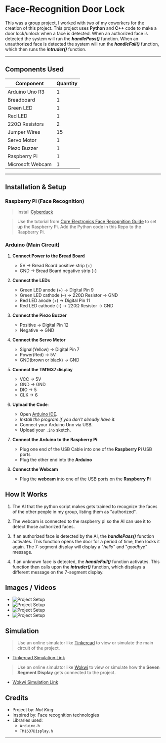 # Face-Recognition Door Lock

This was a group project, I worked with two of my coworkers for the creation of this project. This project uses **Python** and **C++** code to make a door lock/unlock when a face is detected. When an authorized face is detected the system will run the ***handlePass()*** function. When an unauthorized face is detected the system will run the ***handleFail()*** function, which then runs the ***intruder()*** function.

---

## Components Used

| Component               | Quantity |
|------------------------|----------|
| Arduino Uno R3         | 1        |
| Breadboard             | 1        |
| Green LED                | 1        |
| Red LED                | 1         |
| 220Ω Resistors          | 2        |
| Jumper Wires           | 15      |
| Servo Motor           | 1   |
| Piezo Buzzer         | 1   |
| Raspberry Pi             | 1  |
| Microsoft Webcam              | 1  |

---

## Installation & Setup

### Raspberry Pi (Face Recognition)

> Install [Cyberduck](https://cyberduck.io/)

> Use the tutorial from [Core Electronics Face Recognition Guide](https://core-electronics.com.au/guides/raspberry-pi/face-recognition-with-raspberry-pi-and-opencv/) to set up the Raspberry Pi. Add the Python code in this Repo to the Raspberry Pi.

### Arduino (Main Circuit)

1. **Connect Power to the Bread Board**
   - 5V → Bread Board positive strip (+)
   - GND → Bread Board negative strip (-)
   
2. **Connect the LEDs**  
   - Green LED anode (+) → Digital Pin 9  
   - Green LED cathode (–) → 220Ω Resistor → GND
   - Red LED anode (+) → Digital Pin 11 
   - Red LED cathode (–) → 220Ω Resistor → GND

3. **Connect the Piezo Buzzer**  
   - Positive → Digital Pin 12  
   - Negative → GND

4. **Connect the Servo Motor**  
   - Signal(Yellow) → Digital Pin 7  
   - Power(Red) → 5V  
   - GND(brown or black) → GND

5. **Connect the TM1637 display**
   - VCC → 5V  
   - GND → GND  
   - DIO → 5
   - CLK → 6

6. **Upload the Code**:
   - Open [Arduino IDE](https://www.arduino.cc/en/software/).
   - *Install the program if you don't already have it.*
   - Connect your Arduino Uno via USB.
   - Upload your `.ino` sketch.
   
7. **Connect the Arduino to the Raspberry Pi**
   - Plug one end of the USB Cable into one of the **Raspberry Pi** USB ports
   - Plug the other end into the **Arduino**

8. **Connect the Webcam**
   - Plug the **webcam** into one of the USB ports on the **Raspberry Pi**

## How It Works

1.  The AI that the python script makes gets trained to recognize the faces of the other people in my group, listing them as "authorized".
    
2.  The webcam is connected to the raspberry pi so the AI can use it to detect those authorized faces.
    
3.  If an authorized face is detected by the AI, the ***handlePass()*** function activates. This function opens the door for a period of time, then locks it again. The 7-segment display will display a "*hello*" and "*goodbye*" message.
    

4. If an unknown face is detected, the ***handleFail()*** function activates. This function then calls upon the ***intruder()*** function, which displays a different message on the 7-segment display.

## Images / Videos

- ![Project Setup](1000003000.jpg)
- ![Project Setup](1000003005.jpg)
- ![Project Setup](20250723_102309.jpg)
- ![Project Setup](20250723_104529.jpg)

## Simulation

> Use an online simulator like [Tinkercad](https://www.tinkercad.com/) to view or simulate the main circuit of the project.

- [Tinkercad Simulation Link](https://www.tinkercad.com/things/3U5mjMHGdw5-temperature-fan-with-display-nat?sharecode=d1k_oRAmztpzLEHx-oRXd9poU2PdSio1NQsSGfVgCGE)

> Use an online simulator like [Wokwi](https://wokwi.com/) to view or simulate how the **Seven Segment Display** gets connected to the project.

- [Wokwi Simulation Link](https://wokwi.com/projects/436555416015897601)

## Credits
- Project by: *Nat King*
- Inspired by: Face recognition technologies
- Libraries used:
  - `Arduino.h`
  - `TM1637Display.h`

---

